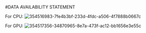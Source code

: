 #DATA AVAILABILITY STATEMENT

For CPU: ![354516983-7fe4b3bf-233d-4fdc-a506-4f7888b0667c](https://github.com/user-attachments/assets/9e00638f-1f21-4f20-a6b9-914cbc171bf3)

For GPU:   ![354517356-34870965-8e7a-473f-ac12-bb1656e3e55c](https://github.com/user-attachments/assets/cff34290-fc69-4140-8ad3-09f53674aae4)


